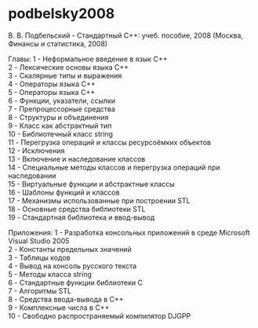 # podbelsky2008
В. В. Подбельский - Стандартный C++: учеб. пособие, 2008 (Москва, Финансы и статистика, 2008) 

Главы:
1 - Неформальное введение в язык C++  
2 - Лексические основы языка C++  
3 - Скалярные типы и выражения  
4 - Операторы языка С++  
5 - Операторы языка C++  
6 - Функции, указатели, ссылки  
7 - Препроцессорные средства  
8 - Структуры и объединения  
9 - Класс как абстрактный тип  
10 - Библиотечный класс string  
11 - Перегрузка операций и классы ресурсоёмких объектов  
12 - Исключения  
13 - Включение и наследование классов  
14 - Специальные методы классов и перегрузка операций при наследовании  
15 - Виртуальные функции и абстрактные классы  
16 - Шаблоны функций и классов  
17 - Механизмы использованные при построении STL  
18 - Основные средства библиотеки STL  
19 - Стандартная библиотека и ввод-вывод  

Приложения:
1 - Разработка консольных приложений в среде Microsoft Visual Studio 2005  
2 - Константы предельных значений  
3 - Таблицы кодов  
4 - Вывод на консоль русского текста  
5 - Методы класса string  
6 - Стандартные функции библиотеки С  
7 - Алгоритмы STL  
8 - Средства ввода-вывода в С++  
9 - Комплексные числа в С++  
10 - Свободно распространяемый компилятор DJGPP  
